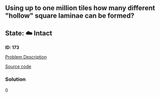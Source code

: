 ## Using up to one million tiles how many different "hollow" square laminae can be formed?

## State: :cloud: **Intact**

**ID: 173**

[Problem Description](https://projecteuler.net/problem=173)

[Source code](main.cpp)

### Solution
0